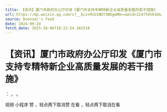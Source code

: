 ```yaml
---
title: 【资讯】厦门市政府办公厅印发《厦门市支持专精特新企业高质量发展的若干措施》
url: https://mp.weixin.qq.com/s?__biz=MzU1NDY3NDgwMQ==&mid=2247545616&idx=4&sn=11a2d7c989d89fd4c030c7b61ccce8df
source: Doonsec's feed
date: 2024-09-24
fetch_date: 2025-10-06T18:22:54.381518
---
```


# 【资讯】厦门市政府办公厅印发《厦门市支持专精特新企业高质量发展的若干措施》

：
，
。

视频
小程序
赞
，轻点两下取消赞
在看
，轻点两下取消在看